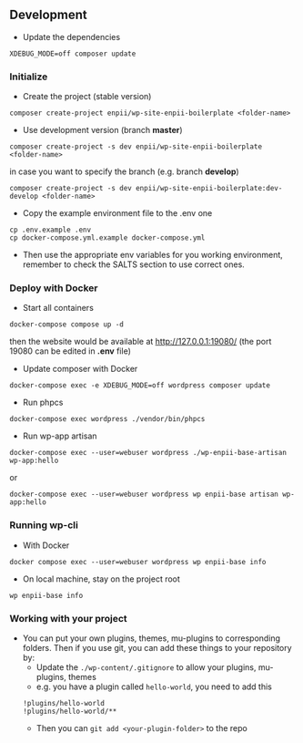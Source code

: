 
## Development
- Update the dependencies
```
XDEBUG_MODE=off composer update
```

### Initialize
- Create the project (stable version)
```
composer create-project enpii/wp-site-enpii-boilerplate <folder-name>
```
  - Use development version (branch **master**)
  ```
  composer create-project -s dev enpii/wp-site-enpii-boilerplate <folder-name>
  ```
  in case you want to specify the branch (e.g. branch **develop**)
  ```
  composer create-project -s dev enpii/wp-site-enpii-boilerplate:dev-develop <folder-name>
  ```
- Copy the example environment file to the .env one
```
cp .env.example .env
cp docker-compose.yml.example docker-compose.yml
```
- Then use the appropriate env variables for you working environment, remember to check the SALTS section to use correct ones.

### Deploy with Docker
- Start all containers
```
docker-compose compose up -d
```
then the website would be available at http://127.0.0.1:19080/
(the port 19080 can be edited in **.env** file)
- Update composer with Docker
```
docker-compose exec -e XDEBUG_MODE=off wordpress composer update
```
- Run phpcs
```
docker-compose exec wordpress ./vendor/bin/phpcs
```
- Run wp-app artisan
```
docker-compose exec --user=webuser wordpress ./wp-enpii-base-artisan wp-app:hello
```
or
```
docker-compose exec --user=webuser wordpress wp enpii-base artisan wp-app:hello
```

### Running wp-cli
- With Docker
```
docker compose exec --user=webuser wordpress wp enpii-base info
```

- On local machine, stay on the project root
```
wp enpii-base info
```

### Working with your project
- You can put your own plugins, themes, mu-plugins to corresponding folders. Then if you use git, you can add these things to your repository by:
  - Update the `./wp-content/.gitignore` to allow your plugins, mu-plugins, themes
  - e.g. you have a plugin called `hello-world`, you need to add this
  ```
  !plugins/hello-world
  !plugins/hello-world/**
  ```
  - Then you can `git add <your-plugin-folder>` to the repo
